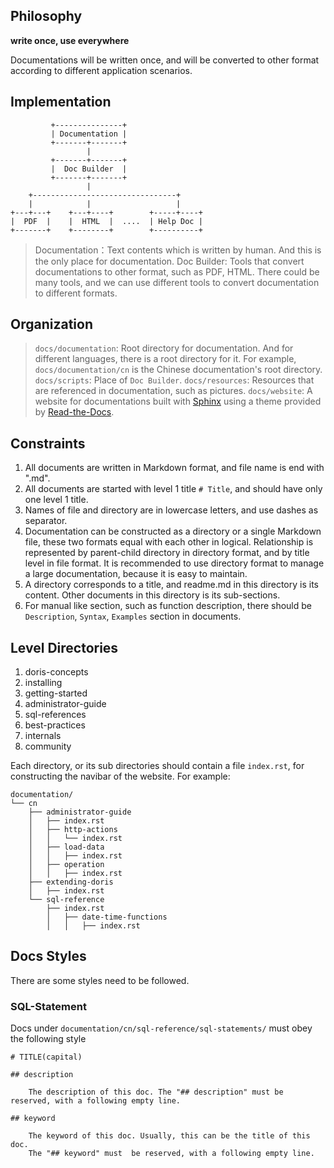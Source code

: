 <!-- 
Licensed to the Apache Software Foundation (ASF) under one
or more contributor license agreements.  See the NOTICE file
distributed with this work for additional information
regarding copyright ownership.  The ASF licenses this file
to you under the Apache License, Version 2.0 (the
"License"); you may not use this file except in compliance
with the License.  You may obtain a copy of the License at

  http://www.apache.org/licenses/LICENSE-2.0

Unless required by applicable law or agreed to in writing,
software distributed under the License is distributed on an
"AS IS" BASIS, WITHOUT WARRANTIES OR CONDITIONS OF ANY
KIND, either express or implied.  See the License for the
specific language governing permissions and limitations
under the License.
-->

## Philosophy

**write once, use everywhere**

Documentations will be written once, and will be converted to other format according to different application scenarios.

## Implementation

```
         +---------------+
         | Documentation |
         +-------+-------+
                 |
         +-------+-------+
         |  Doc Builder  |
         +-------+-------+
                 |
    +--------------------------------+
    |            |                   |
+---+---+    +---+----+        +-----+----+
|  PDF  |    |  HTML  |  ....  | Help Doc |
+-------+    +--------+        +----------+

```

> Documentation：Text contents which is written by human. And this is the only place for documentation. 
> Doc Builder: Tools that convert documentations to other format, such as PDF, HTML. There could be many tools, and we can use different tools to convert documentation to different formats. 

## Organization

> `docs/documentation`: Root directory for documentation. And for different languages, there is a root directory for it. For example, `docs/documentation/cn` is the Chinese documentation's root directory.
> `docs/scripts`: Place of `Doc Builder`.
> `docs/resources`: Resources that are referenced in documentation, such as pictures.
> `docs/website`: A website for documentations built with [Sphinx](http://www.sphinx-doc.org) using a theme provided by [Read-the-Docs](https://readthedocs.org/).

## Constraints

1. All documents are written in Markdown format, and file name is end with ".md".
2. All documents are started with level 1 title `# Title`, and should have only one level 1 title.
3. Names of file and directory are in lowercase letters, and use dashes as separator. 
4. Documentation can be constructed as a directory or a single Markdown file, these two formats equal  with each other in logical. Relationship is represented by parent-child directory in directory format, and by title level in file format. It is recommended to use directory format to manage a large documentation, because it is easy to maintain.
3. A directory corresponds to a title, and readme.md in this directory is its content. Other documents in this directory is its sub-sections.
4. For manual like section, such as function description, there should be `Description`, `Syntax`, `Examples` section in documents.

## Level Directories

1. doris-concepts
2. installing
3. getting-started
4. administrator-guide
5. sql-references
6. best-practices
7. internals
8. community

Each directory, or its sub directories should contain a file `index.rst`, for constructing the navibar of the website. For example:

```
documentation/
└── cn
    ├── administrator-guide
    │   ├── index.rst
    │   ├── http-actions
    │   │   └── index.rst
    │   ├── load-data
    │   │   ├── index.rst
    │   ├── operation
    │   │   ├── index.rst
    ├── extending-doris
    │   ├── index.rst
    └── sql-reference
        ├── index.rst
        │   ├── date-time-functions
        │   │   ├── index.rst
```

## Docs Styles

There are some styles need to be followed.

### SQL-Statement

Docs under `documentation/cn/sql-reference/sql-statements/` must obey the following style

```
# TITLE(capital)

## description

    The description of this doc. The "## description" must be reserved, with a following empty line.

## keyword

    The keyword of this doc. Usually, this can be the title of this doc.
    The "## keyword" must  be reserved, with a following empty line.
```

